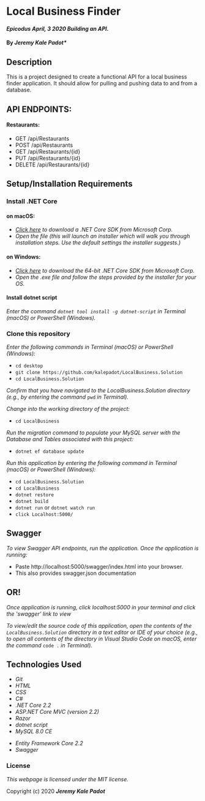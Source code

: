 # Local Business Finder

#### _Epicodus April, 3 2020 Building an API._

#### By _*Jeremy Kale Padot**_

## Description

This is a project designed to create a functional API for a local business finder application. It should allow for pulling and pushing data to and from a database.

## API ENDPOINTS: 

#### Restaurants: 

* GET /api/Restaurants
* POST /api/Restaurants
* GET /api/Restaurants/{id}
* PUT /api/Restaurants/{id}
* DELETE /api/Restaurants/{id}


## Setup/Installation Requirements

### Install .NET Core

#### on macOS:
* _[Click here](https://dotnet.microsoft.com/download/thank-you/dotnet-sdk-2.2.106-macos-x64-installer) to download a .NET Core SDK from Microsoft Corp._
* _Open the file (this will launch an installer which will walk you through installation steps. Use the default settings the installer suggests.)_

#### on Windows:
* _[Click here](https://dotnet.microsoft.com/download/thank-you/dotnet-sdk-2.2.203-windows-x64-installer) to download the 64-bit .NET Core SDK from Microsoft Corp._
* _Open the .exe file and follow the steps provided by the installer for your OS._

#### Install dotnet script
_Enter the command ``dotnet tool install -g dotnet-script`` in Terminal (macOS) or PowerShell (Windows)._

<!-- ### Install MySQL and MySQL Workbench

#### on macOS:
_Download the MySQL Community Server DMG File [here](https://dev.mysql.com/downloads/file/?id=484914). Follow along with the installer until you reach the configuration page. Once you've reached Configuration, set the following options (or user default if not specified):_
* use legacy password encryption
* set password (and change the password field in appsettings.json file of this repository to match your password)
* click finish
* open Terminal and enter the command ``echo 'export PATH="/usr/local/mysql/bin:$PATH"' >> ~/.bash_profile`` if using Git Bash.
* Verify MySQL installation by opening Terminal and entering the command ``mysql -uroot -p{your password here, omitted brackets}``. If you gain access to the MySQL command line, installation is complete. An error (e.g., -bash: mysql: command not found) indicates something went wrong.

_Download MySQL Workbench DMG file [here](https://dev.mysql.com/downloads/file/?id=484391). Install MySQL Workbench to Applications folder. Open MySQL Workbench and select Local instance 3306 server, then enter the password you set. If it connects, you're all set._

#### on Windows:
_Download the MySQL Web Installer [here](https://dev.mysql.com/downloads/file/?id=484919) and follow along with the installer. Click "Yes" if prompted to update, and accept license terms._
* Choose Custom setup type
* When prompted to Select Products and Features, choose the following: MySQL Server (Will be under MySQL Servers) and MySQL Workbench (Will be under Applications)
* Select Next, then Execute. Wait for download and installation (can take a few minutes)
* Advance through Configuration as follows:
  - High Availability set to Standalone.
  - Defaults are OK under Type and Networking.
  - Authentication Method set to Use Legacy Authentication Method.
  - Set password to epicodus. You can use your own if you want but epicodus will be assumed in the lessons.
  - Unselect Configure MySQL Server as a Windows Service.
* Complete installation process

_Add the MySQL environment variable to the System PATH. Instructions for Windows 10:_
* Open the Control Panel and visit _System > Advanced System Settings > Environment Variables..._
* Select _PATH..._, click _Edit..._, then _Add_.
* Add the exact location of your MySQL installation and click _OK_. (This location is likely C:\Program Files\MySQL\MySQL Server 8.0\bin, but may differ depending on your specific installation.)
* Verify installation by opening Windows PowerShell and entering the command ``mysql -uroot -p{your password here, omitted brackets}``. It's working correctly if you gain access to the MySQL command line. Exit MySQL by entering the command ``exit``.
* Open MySQL Workbench and select Local instance 3306 server (may be named differently). Enter the password you set, and if it connects, you're all set. -->

### Clone this repository

_Enter the following commands in Terminal (macOS) or PowerShell (Windows):_
* ``cd desktop``
* ``git clone https://github.com/kalepadot/LocalBusiness.Solution``
* ``cd LocalBusiness.Solution``

_Confirm that you have navigated to the LocalBusiness.Solution directory (e.g., by entering the command_ ``pwd`` _in Terminal)._

_Change into the working directory of the project:_
* ``cd LocalBusiness``

_Run the migration command to populate your MySQL server with the Database and Tables associated with this project:_
* ``dotnet ef database update``

_Run this application by entering the following command in Terminal (macOS) or PowerShell (Windows):_
* ``cd LocalBusiness.Solution``
* ``cd LocalBusiness``
* ``dotnet restore``
* ``dotnet build``
* ``dotnet run`` or ``dotnet watch run``
* ``click Localhost:5000/``

## Swagger

_To view Swagger API endpoints, run the application. Once the application is running:_

* Paste http://localhost:5000/swagger/index.html into your browser. 
* This also provides swagger.json documentation

## OR!

_Once application is running, click localhost:5000 in your terminal and click the 'swagger' link to view_

_To view/edit the source code of this application, open the contents of the ``LocalBusiness.Solution`` directory in a text editor or IDE of your choice (e.g., to open all contents of the directory in Visual Studio Code on macOS, enter the command_ ``code .`` _in Terminal)._

## Technologies Used
* _Git_
* _HTML_
* _CSS_
* _C#_
* _.NET Core 2.2_
* _ASP.NET Core MVC (version 2.2)_
* _Razor_
* _dotnet script_
* _MySQL 8.0 CE_
<!-- * _MySQL Workbench 8.0 CE_ -->
* _Entity Framework Core 2.2_
* _Swagger_

### License

*This webpage is licensed under the MIT license.*

Copyright (c) 2020 **_Jeremy Kale Padot_**